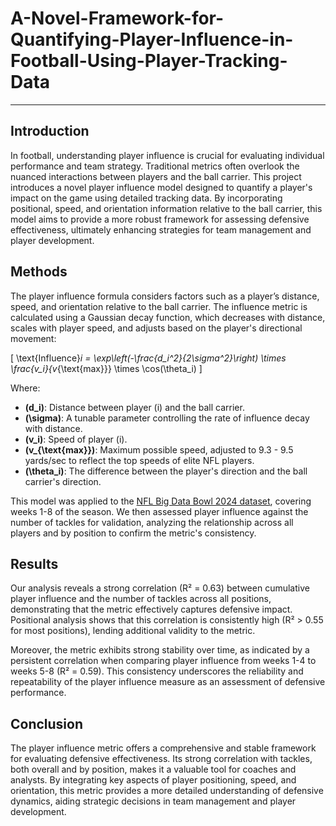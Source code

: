 # A-Novel-Framework-for-Quantifying-Player-Influence-in-Football-Using-Player-Tracking-Data
---


## Introduction
In football, understanding player influence is crucial for evaluating individual performance and team strategy. Traditional metrics often overlook the nuanced interactions between players and the ball carrier. This project introduces a novel player influence model designed to quantify a player's impact on the game using detailed tracking data. By incorporating positional, speed, and orientation information relative to the ball carrier, this model aims to provide a more robust framework for assessing defensive effectiveness, ultimately enhancing strategies for team management and player development.

## Methods
The player influence formula considers factors such as a player’s distance, speed, and orientation relative to the ball carrier. The influence metric is calculated using a Gaussian decay function, which decreases with distance, scales with player speed, and adjusts based on the player's directional movement:

\[
\text{Influence}_i = \exp\left(-\frac{d_i^2}{2\sigma^2}\right) \times \frac{v_i}{v_{\text{max}}} \times \cos(\theta_i)
\]

Where:
- **\(d_i\)**: Distance between player \(i\) and the ball carrier.
- **\(\sigma\)**: A tunable parameter controlling the rate of influence decay with distance.
- **\(v_i\)**: Speed of player \(i\).
- **\(v_{\text{max}}\)**: Maximum possible speed, adjusted to 9.3 - 9.5 yards/sec to reflect the top speeds of elite NFL players.
- **\(\theta_i\)**: The difference between the player's direction and the ball carrier's direction.

This model was applied to the [NFL Big Data Bowl 2024 dataset](https://www.kaggle.com/competitions/nfl-big-data-bowl-2024), covering weeks 1-8 of the season. We then assessed player influence against the number of tackles for validation, analyzing the relationship across all players and by position to confirm the metric's consistency.

## Results
Our analysis reveals a strong correlation (R² = 0.63) between cumulative player influence and the number of tackles across all positions, demonstrating that the metric effectively captures defensive impact. Positional analysis shows that this correlation is consistently high (R² > 0.55 for most positions), lending additional validity to the metric. 

Moreover, the metric exhibits strong stability over time, as indicated by a persistent correlation when comparing player influence from weeks 1-4 to weeks 5-8 (R² = 0.59). This consistency underscores the reliability and repeatability of the player influence measure as an assessment of defensive performance.

## Conclusion
The player influence metric offers a comprehensive and stable framework for evaluating defensive effectiveness. Its strong correlation with tackles, both overall and by position, makes it a valuable tool for coaches and analysts. By integrating key aspects of player positioning, speed, and orientation, this metric provides a more detailed understanding of defensive dynamics, aiding strategic decisions in team management and player development.

